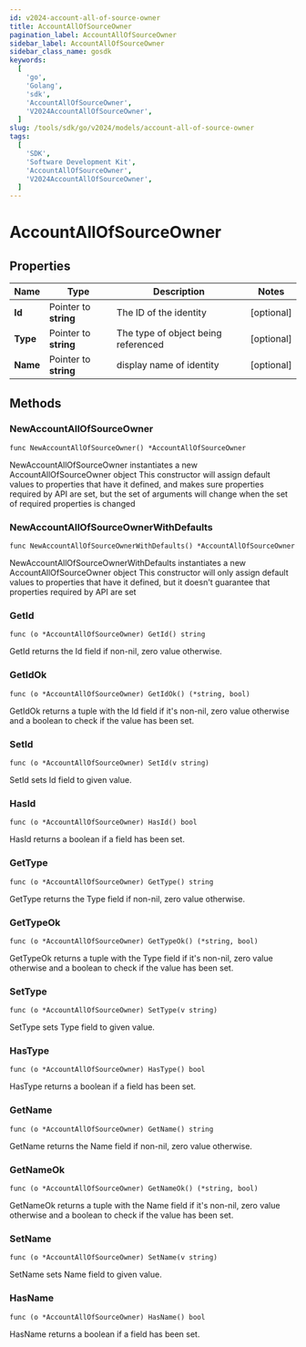 ```yaml
---
id: v2024-account-all-of-source-owner
title: AccountAllOfSourceOwner
pagination_label: AccountAllOfSourceOwner
sidebar_label: AccountAllOfSourceOwner
sidebar_class_name: gosdk
keywords:
  [
    'go',
    'Golang',
    'sdk',
    'AccountAllOfSourceOwner',
    'V2024AccountAllOfSourceOwner',
  ]
slug: /tools/sdk/go/v2024/models/account-all-of-source-owner
tags:
  [
    'SDK',
    'Software Development Kit',
    'AccountAllOfSourceOwner',
    'V2024AccountAllOfSourceOwner',
  ]
---
```


# AccountAllOfSourceOwner

## Properties

| Name | Type | Description | Notes |
| --- | --- | --- | --- |
| **Id** | Pointer to **string** | The ID of the identity | [optional] |
| **Type** | Pointer to **string** | The type of object being referenced | [optional] |
| **Name** | Pointer to **string** | display name of identity | [optional] |

## Methods

### NewAccountAllOfSourceOwner

`func NewAccountAllOfSourceOwner() *AccountAllOfSourceOwner`

NewAccountAllOfSourceOwner instantiates a new AccountAllOfSourceOwner object This constructor will assign default values to properties that have it defined, and makes sure properties required by API are set, but the set of arguments will change when the set of required properties is changed

### NewAccountAllOfSourceOwnerWithDefaults

`func NewAccountAllOfSourceOwnerWithDefaults() *AccountAllOfSourceOwner`

NewAccountAllOfSourceOwnerWithDefaults instantiates a new AccountAllOfSourceOwner object This constructor will only assign default values to properties that have it defined, but it doesn't guarantee that properties required by API are set

### GetId

`func (o *AccountAllOfSourceOwner) GetId() string`

GetId returns the Id field if non-nil, zero value otherwise.

### GetIdOk

`func (o *AccountAllOfSourceOwner) GetIdOk() (*string, bool)`

GetIdOk returns a tuple with the Id field if it's non-nil, zero value otherwise and a boolean to check if the value has been set.

### SetId

`func (o *AccountAllOfSourceOwner) SetId(v string)`

SetId sets Id field to given value.

### HasId

`func (o *AccountAllOfSourceOwner) HasId() bool`

HasId returns a boolean if a field has been set.

### GetType

`func (o *AccountAllOfSourceOwner) GetType() string`

GetType returns the Type field if non-nil, zero value otherwise.

### GetTypeOk

`func (o *AccountAllOfSourceOwner) GetTypeOk() (*string, bool)`

GetTypeOk returns a tuple with the Type field if it's non-nil, zero value otherwise and a boolean to check if the value has been set.

### SetType

`func (o *AccountAllOfSourceOwner) SetType(v string)`

SetType sets Type field to given value.

### HasType

`func (o *AccountAllOfSourceOwner) HasType() bool`

HasType returns a boolean if a field has been set.

### GetName

`func (o *AccountAllOfSourceOwner) GetName() string`

GetName returns the Name field if non-nil, zero value otherwise.

### GetNameOk

`func (o *AccountAllOfSourceOwner) GetNameOk() (*string, bool)`

GetNameOk returns a tuple with the Name field if it's non-nil, zero value otherwise and a boolean to check if the value has been set.

### SetName

`func (o *AccountAllOfSourceOwner) SetName(v string)`

SetName sets Name field to given value.

### HasName

`func (o *AccountAllOfSourceOwner) HasName() bool`

HasName returns a boolean if a field has been set.
